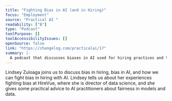 ```yaml
---
title: "Fighting Bias in AI (and in Hiring)"
focus: "Employment"
source: "Practical AI "
readability: ["B"]
type: "Podcast"
toolPurpose: []
toolAccessibilityIssues: []
openSource: false
link: "https://changelog.com/practicalai/17"
summary: |-
  A podcast that discusses biases in AI used for hiring practices and the importance of creating and using fair algorithms.
---
```

Lindsey Zuloaga joins us to discuss bias in hiring, bias in AI, and how we can fight bias in hiring with AI. Lindsey tells us about her experiences fighting bias at HireVue, where she is director of data science, and she gives some practical advice to AI practitioners about fairness in models and data.
